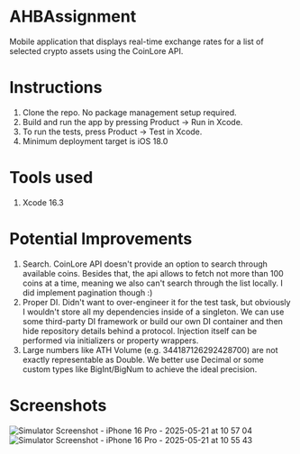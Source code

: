 # AHBAssignment
Mobile application that displays real-time exchange rates for a list of selected crypto assets using the CoinLore API.

# Instructions
1. Clone the repo. No package management setup required.
2. Build and run the app by pressing Product -> Run in Xcode. 
3. To run the tests, press Product -> Test in Xcode.
4. Minimum deployment target is iOS 18.0

# Tools used
1. Xcode 16.3

# Potential Improvements
1. Search. CoinLore API doesn't provide an option to search through available coins. Besides that, the api allows to fetch not more than 100 coins at a time, meaning we also can't search through the list locally. I did implement pagination though :)
2. Proper DI. Didn't want to over-engineer it for the test task, but obviously I wouldn't store all my dependencies inside of a singleton. We can use some third-party DI framework or build our own DI container and then hide repository details behind a protocol. Injection itself can be performed via initializers or property wrappers.
3. Large numbers like ATH Volume (e.g. 344187126292428700) are not exactly representable as Double. We better use Decimal or some custom types like BigInt/BigNum to achieve the ideal precision.

# Screenshots

![Simulator Screenshot - iPhone 16 Pro - 2025-05-21 at 10 57 04](https://github.com/user-attachments/assets/9aad49cf-c77f-4712-995d-7f893949d213)
![Simulator Screenshot - iPhone 16 Pro - 2025-05-21 at 10 55 43](https://github.com/user-attachments/assets/0f727677-03c3-496d-b585-72b1e8aa273b)


